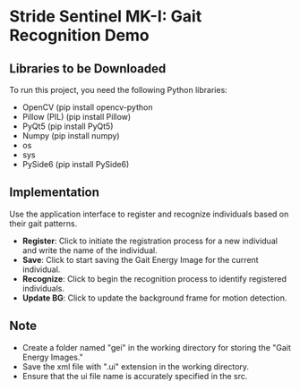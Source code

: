 # Stride Sentinel MK-I: Gait Recognition Demo
## Libraries to be Downloaded
To run this project, you need the following Python libraries:

- OpenCV (pip install opencv-python
- Pillow (PIL) (pip install Pillow)
- PyQt5 (pip install PyQt5)
- Numpy (pip install numpy)
- os
- sys
- PySide6 (pip install PySide6)
## Implementation
Use the application interface to register and recognize individuals based on their gait patterns.

- **Register**: Click to initiate the registration process for a new individual and write the name of the individual.
- **Save**: Click to start saving the Gait Energy Image for the current individual.
- **Recognize**: Click to begin the recognition process to identify registered individuals.
- **Update BG**: Click to update the background frame for motion detection.
## Note
- Create a folder named "gei" in the working directory for storing the "Gait Energy Images."
- Save the xml file with ".ui" extension in the working directory.
- Ensure that the ui file name is accurately specified in the src.
